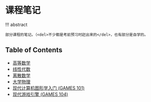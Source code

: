 # 课程笔记

!!! abstract

    部分课程的笔记。（<del>不少都是考前预习时赶出来的</del>，也有部分是自学的。

## Table of Contents

- [高等数学](advanced-math)
- [线性代数](linear-algebra)
- [离散数学](discrete-math)
- [大学物理](physics)
- [现代计算机图形学入门 (GAMES 101)](games-101)
- [现代游戏引擎 (GAMES 104)](games-104)